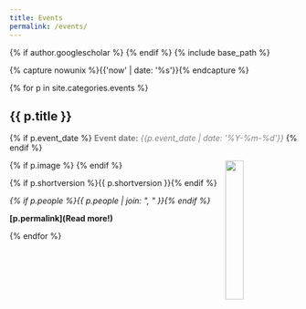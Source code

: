 ```yaml
---
title: Events
permalink: /events/
---
```

{% if author.googlescholar %}
{% endif %}
{% include base_path %}

<!-- NOTE! NEW NEWS ARE ADDED AS POSTS IN events/_posts! //-->
<!-- THIS FILE NEEDS EDITING ONLY IF THE PRESENTATION OF THE PROJECTS NEED TO CHANGE. //-->

{% capture nowunix %}{{'now' | date: '%s'}}{% endcapture %}

{% for p in site.categories.events %}

## {{ p.title }}
{% if p.event_date %}
<span style="color:grey;">**Event date:** *{{p.event_date | date: '%Y-%m-%d'}}*</span>
{% endif %}

{% if p.image %}
<img src="{{ p.image }}" style="float: right; width: 25%;" />
{% endif %}

{% if p.shortversion %}{{ p.shortversion }}{% endif %}

*{% if p.people %}{{ p.people | join: ", " }}{% endif %}*

**[p.permalink](Read more!)**

{% endfor %}

